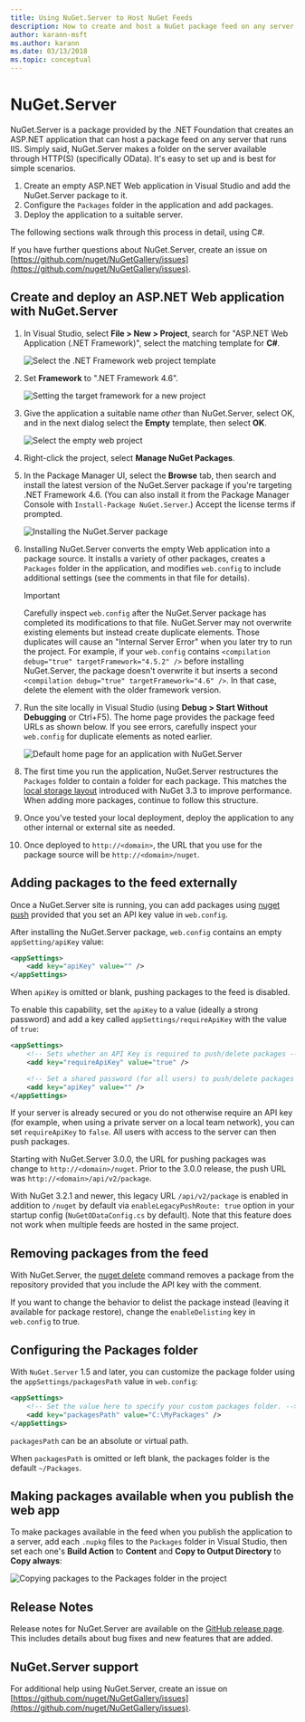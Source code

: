 ```yaml
---
title: Using NuGet.Server to Host NuGet Feeds
description: How to create and host a NuGet package feed on any server running IIS using NuGet.Server, making packages available through HTTP and OData.
author: karann-msft
ms.author: karann
ms.date: 03/13/2018
ms.topic: conceptual
---
```


# NuGet.Server

NuGet.Server is a package provided by the .NET Foundation that creates an ASP.NET application that can host a package feed on any server that runs IIS. Simply said, NuGet.Server makes a folder on the server available through HTTP(S) (specifically OData). It's easy to set up and is best for simple scenarios.

1. Create an empty ASP.NET Web application in Visual Studio and add the NuGet.Server package to it.
1. Configure the `Packages` folder in the application and add packages.
1. Deploy the application to a suitable server.

The following sections walk through this process in detail, using C#.

If you have further questions about NuGet.Server, create an issue on [https://github.com/nuget/NuGetGallery/issues](https://github.com/nuget/NuGetGallery/issues).

## Create and deploy an ASP.NET Web application with NuGet.Server

1. In Visual Studio, select **File > New > Project**, search for "ASP.NET Web Application (.NET Framework)", select the matching template for **C#**.

    ![Select the .NET Framework web project template](media/Hosting_00-NuGet.Server-ProjectType.png)

1. Set **Framework** to ".NET Framework 4.6".

    ![Setting the target framework for a new project](media/Hosting_01-NuGet.Server-Set4.6.png)

1. Give the application a suitable name *other* than NuGet.Server, select OK, and in the next dialog select the **Empty** template, then select **OK**.

    ![Select the empty web project](media/Hosting_02-NuGet.Server-Empty.png)

1. Right-click the project, select **Manage NuGet Packages**.

1. In the Package Manager UI, select the **Browse** tab, then search and install the latest version of the NuGet.Server package if you're targeting .NET Framework 4.6. (You can also install it from the Package Manager Console with `Install-Package NuGet.Server`.) Accept the license terms if prompted.

    ![Installing the NuGet.Server package](media/Hosting_03-NuGet.Server-Package.png)

1. Installing NuGet.Server converts the empty Web application into a package source. It installs a variety of other packages, creates a `Packages` folder in the application, and modifies `web.config` to include additional settings (see the comments in that file for details).

    > [!Important]
    > Carefully inspect `web.config` after the NuGet.Server package has completed its modifications to that file. NuGet.Server may not overwrite existing elements but instead create duplicate elements. Those duplicates will cause an "Internal Server Error" when you later try to run the project. For example, if your `web.config` contains `<compilation debug="true" targetFramework="4.5.2" />` before installing NuGet.Server, the package doesn't overwrite it but inserts a second `<compilation debug="true" targetFramework="4.6" />`. In that case, delete the element with the older framework version.

1. Run the site locally in Visual Studio (using **Debug > Start Without Debugging** or Ctrl+F5). The home page provides the package feed URLs as shown below. If you see errors, carefully inspect your `web.config` for duplicate elements as noted earlier.

    ![Default home page for an application with NuGet.Server](media/Hosting_04-NuGet.Server-FeedHomePage.png)

1.  The first time you run the application, NuGet.Server restructures the `Packages` folder to contain a folder for each package. This matches the [local storage layout](https://blog.nuget.org/20151118/nuget-3.3.html#folder-based-repository-commands) introduced with NuGet 3.3 to improve performance. When adding more packages, continue to follow this structure.

1. Once you've tested your local deployment, deploy the application to any other internal or external site as needed.

1. Once deployed to `http://<domain>`, the URL that you use for the package source will be `http://<domain>/nuget`.

## Adding packages to the feed externally

Once a NuGet.Server site is running, you can add packages using [nuget push](../reference/cli-reference/cli-ref-push.md) provided that you set an API key value in `web.config`.

After installing the NuGet.Server package, `web.config` contains an empty `appSetting/apiKey` value:

```xml
<appSettings>
    <add key="apiKey" value="" />
</appSettings>
```

When `apiKey` is omitted or blank, pushing packages to the feed is disabled.

To enable this capability, set the `apiKey` to a value (ideally a strong password) and add a key called `appSettings/requireApiKey` with the value of `true`:

```xml
<appSettings>
    <!-- Sets whether an API Key is required to push/delete packages -->
    <add key="requireApiKey" value="true" />

    <!-- Set a shared password (for all users) to push/delete packages -->
    <add key="apiKey" value="" />
</appSettings>
```

If your server is already secured or you do not otherwise require an API key (for example, when using a private server on a local team network), you can set `requireApiKey` to `false`. All users with access to the server can then push packages.

Starting with NuGet.Server 3.0.0, the URL for pushing packages was change to `http://<domain>/nuget`. Prior to the
3.0.0 release, the push URL was `http://<domain>/api/v2/package`.

With NuGet 3.2.1 and newer, this legacy URL `/api/v2/package` is enabled in addition to `/nuget` by default via
`enableLegacyPushRoute: true` option in your startup config (`NuGetODataConfig.cs` by default). Note that this feature
does not work when multiple feeds are hosted in the same project.

## Removing packages from the feed

With NuGet.Server, the [nuget delete](../reference/cli-reference/cli-ref-delete.md) command removes a package from the repository provided that you include the API key with the comment.

If you want to change the behavior to delist the package instead (leaving it available for package restore), change the `enableDelisting` key in `web.config` to true.

## Configuring the Packages folder

With `NuGet.Server` 1.5 and later, you can customize the package folder using the `appSettings/packagesPath` value in `web.config`:

```xml
<appSettings>
    <!-- Set the value here to specify your custom packages folder. -->
    <add key="packagesPath" value="C:\MyPackages" />
</appSettings>
```

`packagesPath` can be an absolute or virtual path.

When `packagesPath` is omitted or left blank, the packages folder is the default `~/Packages`.

## Making packages available when you publish the web app

To make packages available in the feed when you publish the application to a server, add each `.nupkg` files to the `Packages` folder in Visual Studio, then set each one's **Build Action** to **Content** and **Copy to Output Directory** to **Copy always**:

![Copying packages to the Packages folder in the project](media/Hosting_05-NuGet.Server-Package-Folder.png)

## Release Notes

Release notes for NuGet.Server are available on the [GitHub release page](https://github.com/NuGet/NuGet.Server/releases).
This includes details about bug fixes and new features that are added.

## NuGet.Server support

For additional help using NuGet.Server, create an issue on [https://github.com/nuget/NuGetGallery/issues](https://github.com/nuget/NuGetGallery/issues).
